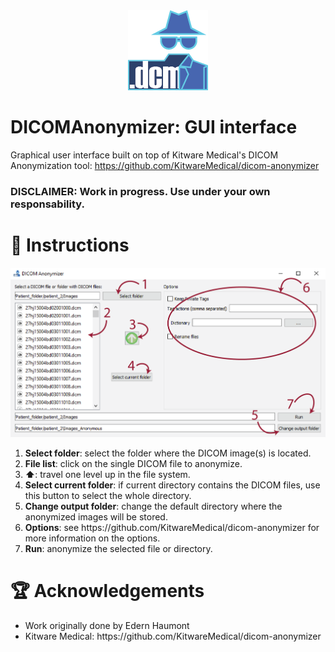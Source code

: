 <div align="center">
    <img src="images/app_icon_128.png" width="128">
</div>

# DICOMAnonymizer: GUI interface

Graphical user interface built on top of Kitware Medical's DICOM Anonymization tool: https://github.com/KitwareMedical/dicom-anonymizer

### DISCLAIMER: Work in progress. Use under your own responsability.

# 🧾 Instructions

<div align="center">
    <img src="images/demo.png" width="800">
</div>

<ol>
    <li><b>Select folder</b>: select the folder where the DICOM image(s) is located.</li>
    <li><b>File list</b>: click on the single DICOM file to anonymize.</li>
    <li><b>⬆</b>: travel one level up in the file system.</li>
    <li><b>Select current folder</b>: if current directory contains the DICOM files, use this button to select the whole directory.</li>
    <li><b>Change output folder</b>: change the default directory where the anonymized images will be stored.</li>
    <li><b>Options</b>: see https://github.com/KitwareMedical/dicom-anonymizer for more information on the options.</li>
    <li><b>Run</b>: anonymize the selected file or directory.</li>
</ol>

# 🏆 Acknowledgements
<ul>
<li>Work originally done by Edern Haumont</li>
<li>Kitware Medical: https://github.com/KitwareMedical/dicom-anonymizer</li>
</ul>

